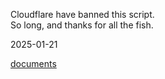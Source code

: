 Cloudflare have banned this script.  
So long, and thanks for all the fish.  

2025-01-21

[documents](./docs)
